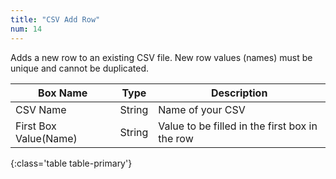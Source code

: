 ```yaml
---
title: "CSV Add Row"
num: 14
---
```


Adds a new row to an existing CSV file. New row values (names) must be unique and cannot be duplicated. 

| Box Name | Type | Description | 
|-------|--------|--------
|CSV Name|String|Name of your CSV
|First Box Value(Name)|String|Value to be filled in the first box in the row
{:class='table table-primary'}









